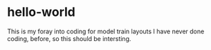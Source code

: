 # hello-world
This is my foray into coding for model train layouts
I have never done coding, before, so this should be intersting.
